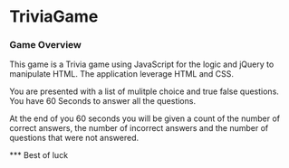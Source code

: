 # TriviaGame

### Game Overview

This game is a Trivia game using JavaScript for the logic and jQuery to manipulate HTML. The application leverage HTML and CSS.

You are presented with a list of mulitple choice and true false questions.  You have 60 Seconds to answer all the questions.  

At the end of you 60 seconds you will be given a count of the number of correct answers, the number of incorrect answers and the number of questions that were not answered.

*** Best of luck